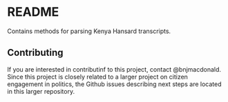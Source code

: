 # README

Contains methods for parsing Kenya Hansard transcripts.

## Contributing

If you are interested in contributinf to this project, contact @bnjmacdonald. Since this project is closely related to a larger project on citizen engagement in politics, the Github issues describing next steps are located in this larger repository.
